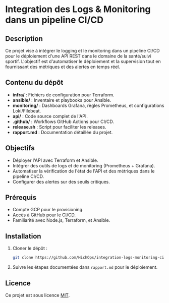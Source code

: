 # Integration des Logs & Monitoring dans un pipeline CI/CD

## Description
Ce projet vise à intégrer le logging et le monitoring dans un pipeline CI/CD pour le déploiement d'une API REST dans le domaine de la santé/suivi sportif. L'objectif est d'automatiser le déploiement et la supervision tout en fournissant des métriques et des alertes en temps réel.

## Contenu du dépôt
- **infra/** : Fichiers de configuration pour Terraform.
- **ansible/** : Inventaire et playbooks pour Ansible.
- **monitoring/** : Dashboards Grafana, règles Prometheus, et configurations Loki/Filebeat.
- **api/** : Code source complet de l'API.
- **.github/** : Workflows GitHub Actions pour CI/CD.
- **release.sh** : Script pour faciliter les releases.
- **rapport.md** : Documentation détaillée du projet.

## Objectifs
- Déployer l'API avec Terraform et Ansible.
- Intégrer des outils de logs et de monitoring (Prometheus + Grafana).
- Automatiser la vérification de l'état de l'API et des métriques dans le pipeline CI/CD.
- Configurer des alertes sur des seuils critiques.

## Prérequis
- Compte GCP pour le provisioning.
- Accès à GitHub pour le CI/CD.
- Familiarité avec Node.js, Terraform, et Ansible.

## Installation
1. Cloner le dépôt :
   ```bash
   git clone https://github.com/HichOps/integration-logs-monitoring-cicd.git
   ```
2. Suivre les étapes documentées dans `rapport.md` pour le déploiement.

## Licence
Ce projet est sous licence [MIT](LICENSE).